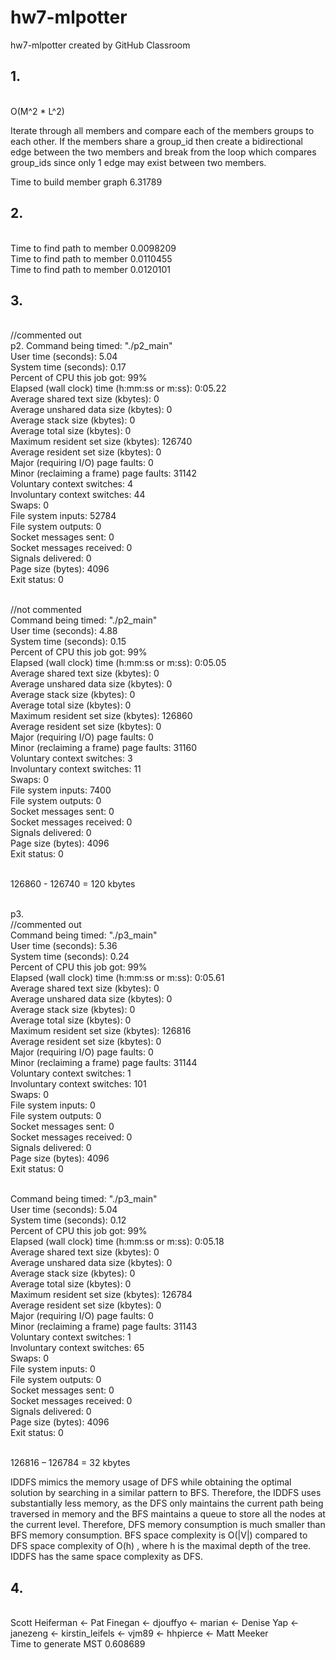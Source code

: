 # hw7-mlpotter
hw7-mlpotter created by GitHub Classroom
<br /> 
## 1. 
<br /> O(M^2 * L^2)

Iterate through all members and compare each of the members groups to each other. If the members share a group_id then create a bidirectional edge between the two members and break from the loop which compares group_ids since only 1 edge may exist between two members.

Time to build member graph 6.31789

## 2.

<br /> Time to find path to member 0.0098209
<br /> Time to find path to member 0.0110455
<br /> Time to find path to member 0.0120101

## 3. 
<br />//commented out
<br /> 	p2. 
Command being timed: "./p2_main"
<br />         User time (seconds): 5.04
<br />         System time (seconds): 0.17
<br />         Percent of CPU this job got: 99%
<br />         Elapsed (wall clock) time (h:mm:ss or m:ss): 0:05.22
<br />         Average shared text size (kbytes): 0
<br />         Average unshared data size (kbytes): 0
<br />         Average stack size (kbytes): 0
<br />         Average total size (kbytes): 0
<br />         Maximum resident set size (kbytes): 126740
<br />         Average resident set size (kbytes): 0
<br />         Major (requiring I/O) page faults: 0
<br />         Minor (reclaiming a frame) page faults: 31142
<br />         Voluntary context switches: 4
<br />         Involuntary context switches: 44
<br />         Swaps: 0
<br />         File system inputs: 52784
<br />         File system outputs: 0
<br />         Socket messages sent: 0
<br />         Socket messages received: 0
<br />         Signals delivered: 0
<br />         Page size (bytes): 4096
<br />         Exit status: 0

<br />    //not commented
<br /> Command being timed: "./p2_main"
<br />         User time (seconds): 4.88
<br />         System time (seconds): 0.15
<br />         Percent of CPU this job got: 99%
<br />         Elapsed (wall clock) time (h:mm:ss or m:ss): 0:05.05
<br />         Average shared text size (kbytes): 0
<br />         Average unshared data size (kbytes): 0
<br />         Average stack size (kbytes): 0
<br />         Average total size (kbytes): 0
<br />         Maximum resident set size (kbytes): 126860
<br />         Average resident set size (kbytes): 0
<br />         Major (requiring I/O) page faults: 0
<br />         Minor (reclaiming a frame) page faults: 31160
<br />         Voluntary context switches: 3
<br />         Involuntary context switches: 11
<br />         Swaps: 0
<br />         File system inputs: 7400
<br />         File system outputs: 0
<br />         Socket messages sent: 0
<br />         Socket messages received: 0
<br />         Signals delivered: 0
<br />         Page size (bytes): 4096
<br />         Exit status: 0

<br /> 126860 - 126740 = 120 kbytes

<br /> 	p3.
<br /> //commented out
<br /> Command being timed: "./p3_main"
<br />         User time (seconds): 5.36
<br />         System time (seconds): 0.24
<br />         Percent of CPU this job got: 99%
<br />         Elapsed (wall clock) time (h:mm:ss or m:ss): 0:05.61
<br />         Average shared text size (kbytes): 0
<br />         Average unshared data size (kbytes): 0
<br />         Average stack size (kbytes): 0
<br />         Average total size (kbytes): 0
<br />         Maximum resident set size (kbytes): 126816
<br />         Average resident set size (kbytes): 0
<br />         Major (requiring I/O) page faults: 0
<br />         Minor (reclaiming a frame) page faults: 31144
<br />         Voluntary context switches: 1
<br />         Involuntary context switches: 101
<br />         Swaps: 0
<br />         File system inputs: 0
<br />         File system outputs: 0
<br />         Socket messages sent: 0
<br />         Socket messages received: 0
<br />         Signals delivered: 0
<br />         Page size (bytes): 4096
<br />         Exit status: 0

<br /> Command being timed: "./p3_main"
<br />         User time (seconds): 5.04
<br />         System time (seconds): 0.12
<br />         Percent of CPU this job got: 99%
<br />         Elapsed (wall clock) time (h:mm:ss or m:ss): 0:05.18
<br />         Average shared text size (kbytes): 0
<br />         Average unshared data size (kbytes): 0
<br />         Average stack size (kbytes): 0
<br />         Average total size (kbytes): 0
<br />         Maximum resident set size (kbytes): 126784
<br />         Average resident set size (kbytes): 0
<br />         Major (requiring I/O) page faults: 0
<br />         Minor (reclaiming a frame) page faults: 31143
<br />         Voluntary context switches: 1
<br />         Involuntary context switches: 65
<br />         Swaps: 0
<br />         File system inputs: 0
<br />         File system outputs: 0
<br />         Socket messages sent: 0
<br />         Socket messages received: 0
<br />         Signals delivered: 0
<br />         Page size (bytes): 4096
<br />         Exit status: 0

<br /> 126816 – 126784 = 32 kbytes


IDDFS mimics the memory usage of DFS while obtaining the optimal solution by searching in a similar pattern to BFS. Therefore, the IDDFS uses substantially less memory, as the DFS only maintains the current path being traversed in memory and the BFS maintains a queue to store all the nodes at the current level. Therefore, DFS memory consumption is much smaller than BFS memory consumption.
BFS space complexity is O(|V|) compared to DFS space complexity of O(h) , where h is the maximal depth of the tree. 
IDDFS has the same space complexity as DFS.

## 4.
<br /> Scott Heiferman <- Pat Finegan <- djouffyo <- marian <- Denise Yap <- janezeng <- kirstin_leifels <- vjm89 <- hhpierce <- Matt Meeker
<br /> 
Time to generate MST 0.608689
